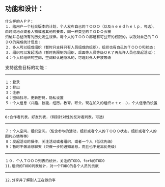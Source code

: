 ## 功能和设计：

    什么样的ＡＰＰ:
    １．给用户一个社交版本的计划，个人发布自己的ＴＯＤＯ（以及ｎｅｅｄｈｅｌｐ，可选），由时间地点或者人物或者其他的要素，同一种类型的ＴＯＤＯ会被
    归纳并总结所有的历史发生规律。每个人的ＴＯＤＯ都是有可公开的权限的，以及对自己的ＴＯＤＯ的完成统计信息；
    ２．多人可以组成组织（暂时只支持只有人员组成的组织），组织也有自己的ＴＯＤＯ和状态；
    ３．组织可以发起活动（暂时先限制为组织，后面等人员等级ＯＫ了再允许人员也发起活动）；４：个人和组织的空间，空间默认是隐私的，可选对外人开放等级
  
  支持这些目标的功能：

---

    １：登录
    ２：登出
    ３：注册
    ４：密码找寻，更新密码，隐私设置
    ５：个人信息（兴趣，技能，经历，教育，职业，现在加入的组织ｅｔｃ..），个人信息的设置
    
---

    6:合作者列表，好友列表，（特别针对性的反对者列表，可选）
    
---

    
    ７：个人空间，组织空间。（包含参与的活动，组织或者个人的ＴＯＤＯ状态，组织或者个人的图片心情等等）
    ８：发起活动的操作，关注活动或者组织，或者一个人（低优先级）
    ９：暂时不做消息聊天（只做一步的通知消息，而且也不是高优先级）
    
---

    
    １０．个人ＴＯＤＯ列表的统计，关注的TODO，fork的TODO
    11.组织的TODO列表统计，对一个TODO的各个人员的贡献
        
---

    12.分享并了解别人正在做的事
  
